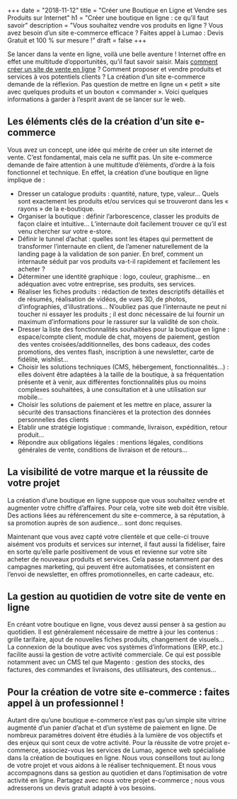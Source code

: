 +++
date = "2018-11-12"
title = "Créer une Boutique en Ligne et Vendre ses Produits sur Internet"
h1 = "Créer une boutique en ligne : ce qu’il faut savoir"
description = "Vous souhaitez vendre vos produits en ligne ? Vous avez besoin d’un site e-commerce efficace ? Faites appel à Lumao : Devis Gratuit et 100 % sur mesure !"
draft = false
+++

Se lancer dans la vente en ligne, voilà une belle aventure ! Internet offre en effet une multitude d’opportunités, qu’il faut savoir saisir. Mais [comment créer un site de vente en ligne](/ecommerce/creation/) ? Comment proposer et vendre produits et services à vos potentiels clients ? La création d’un site e-commerce demande de la réflexion. Pas question de mettre en ligne un « petit » site avec quelques produits et un bouton « commander ». Voici quelques informations à garder à l’esprit avant de se lancer sur le web.

## Les éléments clés de la création d’un site e-commerce

Vous avez un concept, une idée qui mérite de créer un site internet de vente. C’est fondamental, mais cela ne suffit pas. Un site e-commerce demande de faire attention à une multitude d’éléments, d’ordre à la fois fonctionnel et technique. En effet, la création d’une boutique en ligne implique de :

-	Dresser un catalogue produits : quantité, nature, type, valeur… Quels sont exactement les produits et/ou services qui se trouveront dans les « rayons » de la e-boutique.
-	Organiser la boutique : définir l’arborescence, classer les produits de façon claire et intuitive… L’internaute doit facilement trouver ce qu’il est venu chercher sur votre e-store.
-	Définir le tunnel d’achat : quelles sont les étapes qui permettent de transformer l’internaute en client, de l’amener naturellement de la landing page à la validation de son panier. En bref, comment un internaute séduit par vos produits va-t-il rapidement et facilement les acheter ?
-	Déterminer une identité graphique : logo, couleur, graphisme… en adéquation avec votre entreprise, ses produits, ses services.
-	Réaliser les fiches produits : rédaction de textes descriptifs détaillés et de résumés, réalisation de vidéos, de vues 3D, de photos, d’infographies, d’illustrations… N’oubliez pas que l’internaute ne peut ni toucher ni essayer les produits ; il est donc nécessaire de lui fournir un maximum d’informations pour le rassurer sur la validité de son choix.
-	Dresser la liste des fonctionnalités souhaitées pour la boutique en ligne : espace/compte client, module de chat, moyens de paiement, gestion des ventes croisées/additionnelles, des bons cadeaux, des codes promotions, des ventes flash, inscription à une newsletter, carte de fidélité, wishlist…
-	Choisir les solutions techniques (CMS, hébergement, fonctionnalités…) : elles doivent être adaptées à la taille de la boutique, à sa fréquentation présente et à venir, aux différentes fonctionnalités plus ou moins complexes souhaitées, à une consultation et à une utilisation sur mobile…
-	Choisir les solutions de paiement et les mettre en place, assurer la sécurité des transactions financières et la protection des données personnelles des clients
-	Etablir une stratégie logistique : commande, livraison, expédition, retour produit…
-	Répondre aux obligations légales : mentions légales, conditions générales de vente, conditions de livraison et de retours…

## La visibilité de votre marque et la réussite de votre projet

La création d’une boutique en ligne suppose que vous souhaitez vendre et augmenter votre chiffre d’affaires. Pour cela, votre site web doit être visible. Des actions liées au référencement du site e-commerce, à sa réputation, à sa promotion auprès de son audience… sont donc requises.

Maintenant que vous avez capté votre clientèle et que celle-ci trouve aisément vos produits et services sur internet, il faut aussi la fidéliser, faire en sorte qu’elle parle positivement de vous et revienne sur votre site acheter de nouveaux produits et services. Cela passe notamment par des campagnes marketing, qui peuvent être automatisées, et consistent en l’envoi de newsletter, en offres promotionnelles, en carte cadeaux, etc. 

## La gestion au quotidien de votre site de vente en ligne

En créant votre boutique en ligne, vous devez aussi penser à sa gestion au quotidien. Il est généralement nécessaire de mettre à jour les contenus : grille tarifaire, ajout de nouvelles fiches produits, changement de visuels… La connexion de la boutique avec vos systèmes d’informations (ERP, etc.) facilite aussi la gestion de votre activité commerciale. Ce qui est possible notamment avec un CMS tel que Magento : gestion des stocks, des factures, des commandes et livraisons, des utilisateurs, des contenus…

## Pour la création de votre site e-commerce : faites appel à un professionnel !

Autant dire qu’une boutique e-commerce n’est pas qu’un simple site vitrine augmenté d’un panier d’achat et d’un système de paiement en ligne. De nombreux paramètres doivent être étudiés à la lumière de vos objectifs et des enjeux qui sont ceux de votre activité. Pour la réussite de votre projet e-commerce, associez-vous les services de Lumao, agence web spécialisée dans la création de boutiques en ligne. Nous vous conseillons tout au long de votre projet et vous aidons à le réaliser techniquement. Et nous vous accompagnons dans sa gestion au quotidien et dans l’optimisation de votre activité en ligne. Partagez avec nous votre projet e-commerce ; nous vous adresserons un devis gratuit adapté à vos besoins.